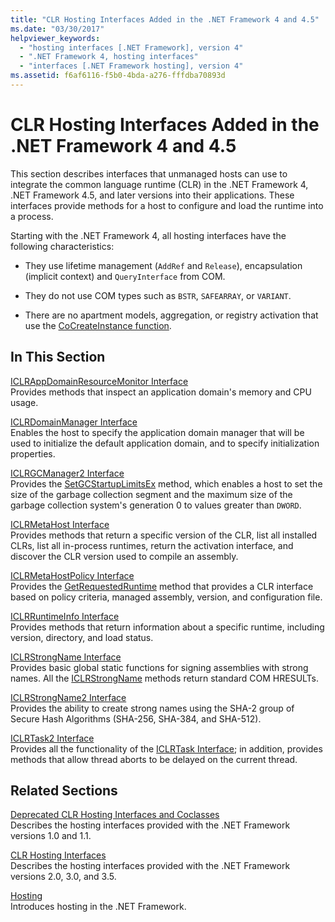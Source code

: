```yaml
---
title: "CLR Hosting Interfaces Added in the .NET Framework 4 and 4.5"
ms.date: "03/30/2017"
helpviewer_keywords: 
  - "hosting interfaces [.NET Framework], version 4"
  - ".NET Framework 4, hosting interfaces"
  - "interfaces [.NET Framework hosting], version 4"
ms.assetid: f6af6116-f5b0-4bda-a276-fffdba70893d
---
```

# CLR Hosting Interfaces Added in the .NET Framework 4 and 4.5
This section describes interfaces that unmanaged hosts can use to integrate the common language runtime (CLR) in the .NET Framework 4, .NET Framework 4.5, and later versions into their applications. These interfaces provide methods for a host to configure and load the runtime into a process.  
  
 Starting with the .NET Framework 4, all hosting interfaces have the following characteristics:  
  
- They use lifetime management (`AddRef` and `Release`), encapsulation (implicit context) and `QueryInterface` from COM.  
  
- They do not use COM types such as `BSTR`, `SAFEARRAY`, or `VARIANT`.  
  
- There are no apartment models, aggregation, or registry activation that use the [CoCreateInstance function](/windows/win32/api/combaseapi/nf-combaseapi-cocreateinstance).  
  
## In This Section  
 [ICLRAppDomainResourceMonitor Interface](iclrappdomainresourcemonitor-interface.md)  
 Provides methods that inspect an application domain's memory and CPU usage.  
  
 [ICLRDomainManager Interface](iclrdomainmanager-interface.md)  
 Enables the host to specify the application domain manager that will be used to initialize the default application domain, and to specify initialization properties.  
  
 [ICLRGCManager2 Interface](iclrgcmanager2-interface.md)  
 Provides the [SetGCStartupLimitsEx](iclrgcmanager2-setgcstartuplimitsex-method.md) method, which enables a host to set the size of the garbage collection segment and the maximum size of the garbage collection system's generation 0 to values greater than `DWORD`.  
  
 [ICLRMetaHost Interface](iclrmetahost-interface.md)  
 Provides methods that return a specific version of the CLR, list all installed CLRs, list all in-process runtimes, return the activation interface, and discover the CLR version used to compile an assembly.  
  
 [ICLRMetaHostPolicy Interface](iclrmetahostpolicy-interface.md)  
 Provides the [GetRequestedRuntime](iclrmetahostpolicy-getrequestedruntime-method.md) method that provides a CLR interface based on policy criteria, managed assembly, version, and configuration file.  
  
 [ICLRRuntimeInfo Interface](iclrruntimeinfo-interface.md)  
 Provides methods that return information about a specific runtime, including version, directory, and load status.  
  
 [ICLRStrongName Interface](iclrstrongname-interface.md)  
 Provides basic global static functions for signing assemblies with strong names. All the [ICLRStrongName](iclrstrongname-interface.md) methods return standard COM HRESULTs.  
  
 [ICLRStrongName2 Interface](iclrstrongname2-interface.md)  
 Provides the ability to create strong names using the SHA-2 group of Secure Hash Algorithms (SHA-256, SHA-384, and SHA-512).  
  
 [ICLRTask2 Interface](iclrtask2-interface.md)  
 Provides all the functionality of the [ICLRTask Interface](iclrtask-interface.md); in addition, provides methods that allow thread aborts to be delayed on the current thread.  
  
## Related Sections  
 [Deprecated CLR Hosting Interfaces and Coclasses](deprecated-clr-hosting-interfaces-and-coclasses.md)  
 Describes the hosting interfaces provided with the .NET Framework versions 1.0 and 1.1.  
  
 [CLR Hosting Interfaces](clr-hosting-interfaces.md)  
 Describes the hosting interfaces provided with the .NET Framework versions 2.0, 3.0, and 3.5.  
  
 [Hosting](index.md)  
 Introduces hosting in the .NET Framework.
